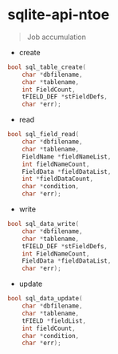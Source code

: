# sqlite-api-ntoe
> Job accumulation  

* create
```cpp
bool sql_table_create(
    char *dbfilename, 
    char *tablename, 
    int FieldCount, 
    tFIELD_DEF *stFieldDefs, 
    char *err);
```

* read
```cpp
bool sql_field_read(
    char *dbfilename, 
    char *tablename, 
    FieldName *fieldNameList, 
    int fieldNameCount, 
    FieldData *fieldDataList, 
    int *fieldDataCount, 
    char *condition, 
    char *err);
```

* write
```cpp
bool sql_data_write(
    char *dbfilename, 
    char *tablename, 
    tFIELD_DEF *stFieldDefs, 
    int FieldNameCount, 
    FieldData *fieldDataList, 
    char *err);
```

* update
```cpp
bool sql_data_update(
    char *dbfilename, 
    char *tablename, 
    tFIELD *fieldList, 
    int fieldCount, 
    char *condition, 
    char *err);
```
